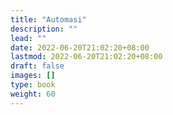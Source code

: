 ```yaml
---
title: "Automasi"
description: ""
lead: ""
date: 2022-06-20T21:02:20+08:00
lastmod: 2022-06-20T21:02:20+08:00
draft: false
images: []
type: book
weight: 60
---
```

